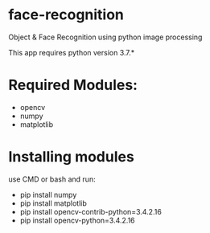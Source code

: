 # face-recognition
Object &amp; Face Recognition using python image processing

This app requires python version 3.7.*

# Required Modules:
- opencv
- numpy
- matplotlib

# Installing modules
use CMD or bash and run:
- pip install numpy
- pip install matplotlib
- pip install opencv-contrib-python=3.4.2.16
- pip install opencv-python=3.4.2.16

